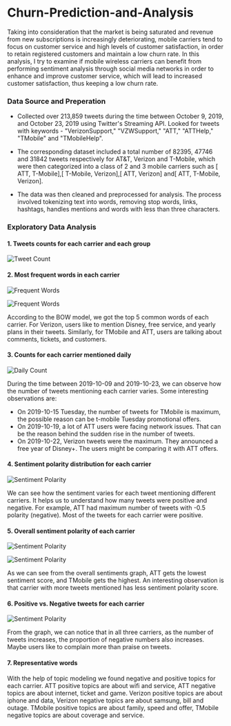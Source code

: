 # Churn-Prediction-and-Analysis

Taking into consideration that the market is being saturated and revenue from new subscriptions is increasingly deteriorating, mobile carriers tend to focus on customer service and high levels of customer satisfaction, in order to retain registered customers and maintain a low churn rate. In this analysis, I try to examine if mobile wireless carriers can benefit from performing sentiment analysis through social media networks in order to enhance and improve customer service, which will lead to increased customer satisfaction, thus keeping a low churn rate.

### Data Source and Preperation

- Collected over 213,859 tweets during the time between October 9, 2019, and October 23, 2019 using Twitter's Streaming API. Looked for tweets with keywords - "VerizonSupport," "VZWSupport," "ATT," "ATTHelp," "TMobile" and "TMobileHelp".

- The corresponding dataset included a total number of 82395, 47746 and 31842 tweets respectively for AT&T, Verizon and T-Mobile, which were then categorized into a class of 2 and 3 mobile carriers such as [ ATT, T-Mobile],[ T-Mobile, Verizon],[ ATT, Verizon] and[ ATT, T-Mobile, Verizon].

- The data was then cleaned and preprocessed for analysis. The process involved tokenizing text into words, removing stop words, links, hashtags, handles mentions and words with less than three characters.

### Exploratory Data Analysis

#### 1.	Tweets counts for each carrier and each group

![Tweet Count](https://github.com/netisheth/Churn-Prediction-and-Analysis/blob/master/Images/eda1.png?raw=true "Optional Title")

#### 2. Most frequent words in each carrier

![Frequent Words](https://github.com/netisheth/Churn-Prediction-and-Analysis/blob/master/Images/eda2.png?raw=true "Optional Title")

![Frequent Words](https://github.com/netisheth/Churn-Prediction-and-Analysis/blob/master/Images/eda3.png?raw=true "Optional Title")

According to the BOW model, we got the top 5 common words of each carrier. For Verizon, users like to mention Disney, free service, and yearly plans in their tweets. Similarly, for TMobile and ATT, users are talking about comments, tickets, and customers.

#### 3.	Counts for each carrier mentioned daily

![Daily Count](https://github.com/netisheth/Churn-Prediction-and-Analysis/blob/master/Images/eda4.png?raw=true "Optional Title")

During the time between 2019-10-09 and 2019-10-23, we can observe how the number of tweets mentioning each carrier varies. Some interesting observations are:
- On 2019-10-15 Tuesday, the number of tweets for TMobile is maximum, the possible reason can be t-mobile Tuesday promotional offers.
- On 2019-10-19, a lot of ATT users were facing network issues. That can be the reason behind the sudden rise in the number of tweets.
- On 2019-10-22, Verizon tweets were the maximum. They announced a free year of Disney+. The users might be comparing it with ATT offers. 

#### 4.	Sentiment polarity distribution for each carrier

![Sentiment Polarity](https://github.com/netisheth/Churn-Prediction-and-Analysis/blob/master/Images/eda5.png?raw=true "Optional Title")

We can see how the sentiment varies for each tweet mentioning different carriers. It helps us to understand how many tweets were positive and negative. For example, ATT had maximum number of tweets with -0.5 polarity (negative). Most of the tweets for each carrier were positive.

#### 5.	Overall sentiment polarity of each carrier

![Sentiment Polarity](https://github.com/netisheth/Churn-Prediction-and-Analysis/blob/master/Images/eda6.png?raw=true "Optional Title")

![Sentiment Polarity](https://github.com/netisheth/Churn-Prediction-and-Analysis/blob/master/Images/eda7.png?raw=true "Optional Title")

As we can see from the overall sentiments graph, ATT gets the lowest sentiment score, and TMobile gets the highest. An interesting observation is that carrier with more tweets mentioned has less sentiment polarity score.

#### 6.	Positive vs. Negative tweets for each carrier

![Sentiment Polarity](https://github.com/netisheth/Churn-Prediction-and-Analysis/blob/master/Images/eda8.png?raw=true "Optional Title")

From the graph, we can notice that in all three carriers, as the number of tweets increases, the proportion of negative numbers also increases. Maybe users like to complain more than praise on tweets.

#### 7.	Representative words

With the help of topic modeling we found negative and positive topics for each carrier. ATT positive topics are about wifi and service, ATT negative topics are about internet, ticket and game. Verizon positive topics are about iphone and data, Verizon negative topics are about samsung, bill and outage. TMobile positive topics are about family, speed and offer, TMobile negative topics are about coverage and service.
